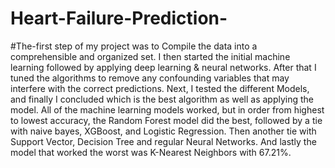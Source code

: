 # Heart-Failure-Prediction-


#The-first step of my project was to Compile the data into a comprehensible and organized set. I then started the initial machine learning followed by applying deep learning & neural networks. After that I tuned the algorithms to remove any confounding variables that may interfere with the correct predictions. Next, I tested the different Models, and finally I concluded which is the best algorithm as well as applying the model. All of the machine learning models worked, but in order from highest to lowest accuracy, the Random Forest model did the best, followed by a tie with naive bayes, XGBoost, and Logistic Regression. Then another tie with Support Vector, Decision Tree and regular Neural Networks. And lastly the model that worked the worst was K-Nearest Neighbors with 67.21%. 
